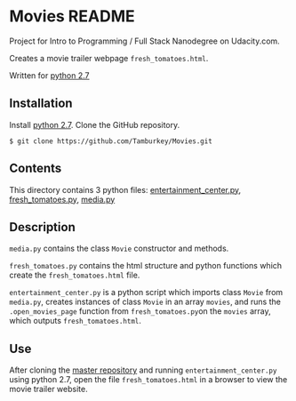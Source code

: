 # Movies README

Project for Intro to Programming / Full Stack Nanodegree on Udacity.com.

Creates a movie trailer webpage `fresh_tomatoes.html`.

Written for [python 2.7](https://www.python.org/)

## Installation

Install [python 2.7](https://www.python.org/).
Clone the GitHub repository.

	$ git clone https://github.com/Tamburkey/Movies.git

## Contents

This directory contains 3 python files:
[entertainment_center.py](entertainment_center.py),
[fresh_tomatoes.py](fresh_tomatoes.py),
[media.py](media.py)

## Description

`media.py` contains the class `Movie` constructor and methods.

`fresh_tomatoes.py` contains the html structure and python functions
which create the `fresh_tomatoes.html` file.

`entertainment_center.py` is a python script which imports class `Movie`
from `media.py`, creates instances of class `Movie` in an array `movies`,
and runs the `.open_movies_page` function from `fresh_tomatoes.py`on the
`movies` array, which outputs `fresh_tomatoes.html`.

## Use

After cloning the [master repository](https://github.com/Tamburkey/Movies.git)
and running `entertainment_center.py` using python 2.7, open the file 
`fresh_tomatoes.html` in a browser to view the movie trailer website.
